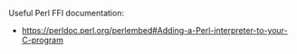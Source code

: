 
Useful Perl FFI documentation:

- <https://perldoc.perl.org/perlembed#Adding-a-Perl-interpreter-to-your-C-program>

